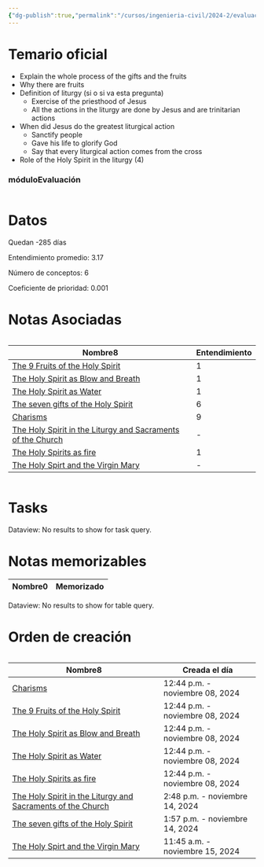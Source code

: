 ```yaml
---
{"dg-publish":true,"permalink":"/cursos/ingenieria-civil/2024-2/evaluaciones/holy-spirit/wt-2-ttf-229/","tags":["evaluación"]}
---
```


# Temario oficial
- Explain the whole process of the gifts and the fruits
- Why there are fruits
- Definition of liturgy (si o si va esta pregunta)
	- Exercise of the priesthood of Jesus
	- All the actions in the liturgy are done by Jesus and are trinitarian actions
- When did Jesus do the greatest liturgical action
	- Sanctify people
	- Gave his life to glorify God
	- Say that every liturgical action comes from the cross
- Role of the Holy Spirit in the liturgy (4)

<h3><span>móduloEvaluación</span></h3><p><span><div class="block-language-dataviewjs node-insert-event" style="overflow-x: auto;"><h1 dir="auto"><span>Datos</span></h1><p dir="auto"><span>Quedan -285 días</span></p><p dir="auto"><span>Entendimiento promedio: 3.17</span></p><p dir="auto"><span>Número de conceptos: 6</span></p><p dir="auto"><span>Coeficiente de prioridad: 0.001</span></p><h1 dir="auto"><span>Notas Asociadas</span></h1><div dir="auto" style="overflow-x: auto;"><table class="dataview table-view-table"><thead class="table-view-thead"><tr class="table-view-tr-header"><th class="table-view-th" dir="auto"><span>Nombre</span><span class="dataview small-text">8</span></th><th class="table-view-th" dir="auto"><span>Entendimiento</span></th></tr></thead><tbody class="table-view-tbody"><tr><td dir="auto"><span><a data-tooltip-position="top" aria-label="Cursos/Ingeniería Civil/2024-2/Holy Spirit/2 I believe in the Holy Spirit. Testimonies from Scripture and Tradition about God's Spirit in the History of Salvation/The 9 Fruits of the Holy Spirit.md" data-href="Cursos/Ingeniería Civil/2024-2/Holy Spirit/2 I believe in the Holy Spirit. Testimonies from Scripture and Tradition about God's Spirit in the History of Salvation/The 9 Fruits of the Holy Spirit.md" href="Cursos/Ingeniería Civil/2024-2/Holy Spirit/2 I believe in the Holy Spirit. Testimonies from Scripture and Tradition about God's Spirit in the History of Salvation/The 9 Fruits of the Holy Spirit.md" class="original-internal-link" target="_blank" rel="noopener nofollow" style="display: none;">The 9 Fruits of the Holy Spirit</a><a data-tooltip-position="top" aria-label="Cursos/Ingeniería Civil/2024-2/Holy Spirit/2 I believe in the Holy Spirit. Testimonies from Scripture and Tradition about God's Spirit in the History of Salvation/The 9 Fruits of the Holy Spirit.md" data-href="Cursos/Ingeniería Civil/2024-2/Holy Spirit/2 I believe in the Holy Spirit. Testimonies from Scripture and Tradition about God's Spirit in the History of Salvation/The 9 Fruits of the Holy Spirit.md" href="Cursos/Ingeniería Civil/2024-2/Holy Spirit/2 I believe in the Holy Spirit. Testimonies from Scripture and Tradition about God's Spirit in the History of Salvation/The 9 Fruits of the Holy Spirit.md" class="internal-link mathLink-internal-link" target="_blank" rel="noopener nofollow">The 9 Fruits of the Holy Spirit</a></span></td><td dir="auto"><span>1</span></td></tr><tr><td dir="auto"><span><a data-tooltip-position="top" aria-label="Cursos/Ingeniería Civil/2024-2/Holy Spirit/2 I believe in the Holy Spirit. Testimonies from Scripture and Tradition about God's Spirit in the History of Salvation/The Holy Spirit as Blow and Breath.md" data-href="Cursos/Ingeniería Civil/2024-2/Holy Spirit/2 I believe in the Holy Spirit. Testimonies from Scripture and Tradition about God's Spirit in the History of Salvation/The Holy Spirit as Blow and Breath.md" href="Cursos/Ingeniería Civil/2024-2/Holy Spirit/2 I believe in the Holy Spirit. Testimonies from Scripture and Tradition about God's Spirit in the History of Salvation/The Holy Spirit as Blow and Breath.md" class="original-internal-link" target="_blank" rel="noopener nofollow" style="display: none;">The Holy Spirit as Blow and Breath</a><a data-tooltip-position="top" aria-label="Cursos/Ingeniería Civil/2024-2/Holy Spirit/2 I believe in the Holy Spirit. Testimonies from Scripture and Tradition about God's Spirit in the History of Salvation/The Holy Spirit as Blow and Breath.md" data-href="Cursos/Ingeniería Civil/2024-2/Holy Spirit/2 I believe in the Holy Spirit. Testimonies from Scripture and Tradition about God's Spirit in the History of Salvation/The Holy Spirit as Blow and Breath.md" href="Cursos/Ingeniería Civil/2024-2/Holy Spirit/2 I believe in the Holy Spirit. Testimonies from Scripture and Tradition about God's Spirit in the History of Salvation/The Holy Spirit as Blow and Breath.md" class="internal-link mathLink-internal-link" target="_blank" rel="noopener nofollow">The Holy Spirit as Blow and Breath</a></span></td><td dir="auto"><span>1</span></td></tr><tr><td dir="auto"><span><a data-tooltip-position="top" aria-label="Cursos/Ingeniería Civil/2024-2/Holy Spirit/2 I believe in the Holy Spirit. Testimonies from Scripture and Tradition about God's Spirit in the History of Salvation/The Holy Spirit as Water.md" data-href="Cursos/Ingeniería Civil/2024-2/Holy Spirit/2 I believe in the Holy Spirit. Testimonies from Scripture and Tradition about God's Spirit in the History of Salvation/The Holy Spirit as Water.md" href="Cursos/Ingeniería Civil/2024-2/Holy Spirit/2 I believe in the Holy Spirit. Testimonies from Scripture and Tradition about God's Spirit in the History of Salvation/The Holy Spirit as Water.md" class="original-internal-link" target="_blank" rel="noopener nofollow" style="display: none;">The Holy Spirit as Water</a><a data-tooltip-position="top" aria-label="Cursos/Ingeniería Civil/2024-2/Holy Spirit/2 I believe in the Holy Spirit. Testimonies from Scripture and Tradition about God's Spirit in the History of Salvation/The Holy Spirit as Water.md" data-href="Cursos/Ingeniería Civil/2024-2/Holy Spirit/2 I believe in the Holy Spirit. Testimonies from Scripture and Tradition about God's Spirit in the History of Salvation/The Holy Spirit as Water.md" href="Cursos/Ingeniería Civil/2024-2/Holy Spirit/2 I believe in the Holy Spirit. Testimonies from Scripture and Tradition about God's Spirit in the History of Salvation/The Holy Spirit as Water.md" class="internal-link mathLink-internal-link" target="_blank" rel="noopener nofollow">The Holy Spirit as Water</a></span></td><td dir="auto"><span>1</span></td></tr><tr><td dir="auto"><span><a data-tooltip-position="top" aria-label="Cursos/Ingeniería Civil/2024-2/Holy Spirit/2 I believe in the Holy Spirit. Testimonies from Scripture and Tradition about God's Spirit in the History of Salvation/The seven gifts of the Holy Spirit.md" data-href="Cursos/Ingeniería Civil/2024-2/Holy Spirit/2 I believe in the Holy Spirit. Testimonies from Scripture and Tradition about God's Spirit in the History of Salvation/The seven gifts of the Holy Spirit.md" href="Cursos/Ingeniería Civil/2024-2/Holy Spirit/2 I believe in the Holy Spirit. Testimonies from Scripture and Tradition about God's Spirit in the History of Salvation/The seven gifts of the Holy Spirit.md" class="original-internal-link" target="_blank" rel="noopener nofollow" style="display: none;">The seven gifts of the Holy Spirit</a><a data-tooltip-position="top" aria-label="Cursos/Ingeniería Civil/2024-2/Holy Spirit/2 I believe in the Holy Spirit. Testimonies from Scripture and Tradition about God's Spirit in the History of Salvation/The seven gifts of the Holy Spirit.md" data-href="Cursos/Ingeniería Civil/2024-2/Holy Spirit/2 I believe in the Holy Spirit. Testimonies from Scripture and Tradition about God's Spirit in the History of Salvation/The seven gifts of the Holy Spirit.md" href="Cursos/Ingeniería Civil/2024-2/Holy Spirit/2 I believe in the Holy Spirit. Testimonies from Scripture and Tradition about God's Spirit in the History of Salvation/The seven gifts of the Holy Spirit.md" class="internal-link mathLink-internal-link" target="_blank" rel="noopener nofollow">The seven gifts of the Holy Spirit</a></span></td><td dir="auto"><span>6</span></td></tr><tr><td dir="auto"><span><a data-tooltip-position="top" aria-label="Cursos/Ingeniería Civil/2024-2/Holy Spirit/2 I believe in the Holy Spirit. Testimonies from Scripture and Tradition about God's Spirit in the History of Salvation/Charisms.md" data-href="Cursos/Ingeniería Civil/2024-2/Holy Spirit/2 I believe in the Holy Spirit. Testimonies from Scripture and Tradition about God's Spirit in the History of Salvation/Charisms.md" href="Cursos/Ingeniería Civil/2024-2/Holy Spirit/2 I believe in the Holy Spirit. Testimonies from Scripture and Tradition about God's Spirit in the History of Salvation/Charisms.md" class="original-internal-link" target="_blank" rel="noopener nofollow" style="display: none;">Charisms</a><a data-tooltip-position="top" aria-label="Cursos/Ingeniería Civil/2024-2/Holy Spirit/2 I believe in the Holy Spirit. Testimonies from Scripture and Tradition about God's Spirit in the History of Salvation/Charisms.md" data-href="Cursos/Ingeniería Civil/2024-2/Holy Spirit/2 I believe in the Holy Spirit. Testimonies from Scripture and Tradition about God's Spirit in the History of Salvation/Charisms.md" href="Cursos/Ingeniería Civil/2024-2/Holy Spirit/2 I believe in the Holy Spirit. Testimonies from Scripture and Tradition about God's Spirit in the History of Salvation/Charisms.md" class="internal-link mathLink-internal-link" target="_blank" rel="noopener nofollow">Charisms</a></span></td><td dir="auto"><span>9</span></td></tr><tr><td dir="auto"><span><a data-tooltip-position="top" aria-label="Cursos/Ingeniería Civil/2024-2/Holy Spirit/2 I believe in the Holy Spirit. Testimonies from Scripture and Tradition about God's Spirit in the History of Salvation/The Holy Spirit in the Liturgy and Sacraments of the Church.md" data-href="Cursos/Ingeniería Civil/2024-2/Holy Spirit/2 I believe in the Holy Spirit. Testimonies from Scripture and Tradition about God's Spirit in the History of Salvation/The Holy Spirit in the Liturgy and Sacraments of the Church.md" href="Cursos/Ingeniería Civil/2024-2/Holy Spirit/2 I believe in the Holy Spirit. Testimonies from Scripture and Tradition about God's Spirit in the History of Salvation/The Holy Spirit in the Liturgy and Sacraments of the Church.md" class="original-internal-link" target="_blank" rel="noopener nofollow" style="display: none;">The Holy Spirit in the Liturgy and Sacraments of the Church</a><a data-tooltip-position="top" aria-label="Cursos/Ingeniería Civil/2024-2/Holy Spirit/2 I believe in the Holy Spirit. Testimonies from Scripture and Tradition about God's Spirit in the History of Salvation/The Holy Spirit in the Liturgy and Sacraments of the Church.md" data-href="Cursos/Ingeniería Civil/2024-2/Holy Spirit/2 I believe in the Holy Spirit. Testimonies from Scripture and Tradition about God's Spirit in the History of Salvation/The Holy Spirit in the Liturgy and Sacraments of the Church.md" href="Cursos/Ingeniería Civil/2024-2/Holy Spirit/2 I believe in the Holy Spirit. Testimonies from Scripture and Tradition about God's Spirit in the History of Salvation/The Holy Spirit in the Liturgy and Sacraments of the Church.md" class="internal-link mathLink-internal-link" target="_blank" rel="noopener nofollow">The Holy Spirit in the Liturgy and Sacraments of the Church</a></span></td><td dir="auto"><span>-</span></td></tr><tr><td dir="auto"><span><a data-tooltip-position="top" aria-label="Cursos/Ingeniería Civil/2024-2/Holy Spirit/2 I believe in the Holy Spirit. Testimonies from Scripture and Tradition about God's Spirit in the History of Salvation/The Holy Spirits as fire.md" data-href="Cursos/Ingeniería Civil/2024-2/Holy Spirit/2 I believe in the Holy Spirit. Testimonies from Scripture and Tradition about God's Spirit in the History of Salvation/The Holy Spirits as fire.md" href="Cursos/Ingeniería Civil/2024-2/Holy Spirit/2 I believe in the Holy Spirit. Testimonies from Scripture and Tradition about God's Spirit in the History of Salvation/The Holy Spirits as fire.md" class="original-internal-link" target="_blank" rel="noopener nofollow" style="display: none;">The Holy Spirits as fire</a><a data-tooltip-position="top" aria-label="Cursos/Ingeniería Civil/2024-2/Holy Spirit/2 I believe in the Holy Spirit. Testimonies from Scripture and Tradition about God's Spirit in the History of Salvation/The Holy Spirits as fire.md" data-href="Cursos/Ingeniería Civil/2024-2/Holy Spirit/2 I believe in the Holy Spirit. Testimonies from Scripture and Tradition about God's Spirit in the History of Salvation/The Holy Spirits as fire.md" href="Cursos/Ingeniería Civil/2024-2/Holy Spirit/2 I believe in the Holy Spirit. Testimonies from Scripture and Tradition about God's Spirit in the History of Salvation/The Holy Spirits as fire.md" class="internal-link mathLink-internal-link" target="_blank" rel="noopener nofollow">The Holy Spirits as fire</a></span></td><td dir="auto"><span>1</span></td></tr><tr><td dir="auto"><span><a data-tooltip-position="top" aria-label="Cursos/Ingeniería Civil/2024-2/Holy Spirit/2 I believe in the Holy Spirit. Testimonies from Scripture and Tradition about God's Spirit in the History of Salvation/The Holy Spirt and the Virgin Mary.md" data-href="Cursos/Ingeniería Civil/2024-2/Holy Spirit/2 I believe in the Holy Spirit. Testimonies from Scripture and Tradition about God's Spirit in the History of Salvation/The Holy Spirt and the Virgin Mary.md" href="Cursos/Ingeniería Civil/2024-2/Holy Spirit/2 I believe in the Holy Spirit. Testimonies from Scripture and Tradition about God's Spirit in the History of Salvation/The Holy Spirt and the Virgin Mary.md" class="original-internal-link" target="_blank" rel="noopener nofollow" style="display: none;">The Holy Spirt and the Virgin Mary</a><a data-tooltip-position="top" aria-label="Cursos/Ingeniería Civil/2024-2/Holy Spirit/2 I believe in the Holy Spirit. Testimonies from Scripture and Tradition about God's Spirit in the History of Salvation/The Holy Spirt and the Virgin Mary.md" data-href="Cursos/Ingeniería Civil/2024-2/Holy Spirit/2 I believe in the Holy Spirit. Testimonies from Scripture and Tradition about God's Spirit in the History of Salvation/The Holy Spirt and the Virgin Mary.md" href="Cursos/Ingeniería Civil/2024-2/Holy Spirit/2 I believe in the Holy Spirit. Testimonies from Scripture and Tradition about God's Spirit in the History of Salvation/The Holy Spirt and the Virgin Mary.md" class="internal-link mathLink-internal-link" target="_blank" rel="noopener nofollow">The Holy Spirt and the Virgin Mary</a></span></td><td dir="auto"><span>-</span></td></tr></tbody></table></div><h1 dir="auto"><span>Tasks</span></h1><div><div class="dataview dataview-error-box"><p class="dataview dataview-error-message" dir="auto">Dataview: No results to show for task query.</p></div></div><h1 dir="auto"><span>Notas memorizables</span></h1><div><table class="dataview table-view-table"><thead class="table-view-thead"><tr class="table-view-tr-header"><th class="table-view-th"><span>Nombre</span><span class="dataview small-text">0</span></th><th class="table-view-th"><span>Memorizado</span></th></tr></thead><tbody class="table-view-tbody"></tbody></table><div class="dataview dataview-error-box"><p class="dataview dataview-error-message" dir="auto">Dataview: No results to show for table query.</p></div></div><h1 dir="auto"><span>Orden de creación</span></h1><div dir="auto" style="overflow-x: auto;"><table class="dataview table-view-table"><thead class="table-view-thead"><tr class="table-view-tr-header"><th class="table-view-th" dir="auto"><span>Nombre</span><span class="dataview small-text">8</span></th><th class="table-view-th" dir="auto"><span>Creada el día</span></th></tr></thead><tbody class="table-view-tbody"><tr><td dir="auto"><span><a data-tooltip-position="top" aria-label="Cursos/Ingeniería Civil/2024-2/Holy Spirit/2 I believe in the Holy Spirit. Testimonies from Scripture and Tradition about God's Spirit in the History of Salvation/Charisms.md" data-href="Cursos/Ingeniería Civil/2024-2/Holy Spirit/2 I believe in the Holy Spirit. Testimonies from Scripture and Tradition about God's Spirit in the History of Salvation/Charisms.md" href="Cursos/Ingeniería Civil/2024-2/Holy Spirit/2 I believe in the Holy Spirit. Testimonies from Scripture and Tradition about God's Spirit in the History of Salvation/Charisms.md" class="original-internal-link" target="_blank" rel="noopener nofollow" style="display: none;">Charisms</a><a data-tooltip-position="top" aria-label="Cursos/Ingeniería Civil/2024-2/Holy Spirit/2 I believe in the Holy Spirit. Testimonies from Scripture and Tradition about God's Spirit in the History of Salvation/Charisms.md" data-href="Cursos/Ingeniería Civil/2024-2/Holy Spirit/2 I believe in the Holy Spirit. Testimonies from Scripture and Tradition about God's Spirit in the History of Salvation/Charisms.md" href="Cursos/Ingeniería Civil/2024-2/Holy Spirit/2 I believe in the Holy Spirit. Testimonies from Scripture and Tradition about God's Spirit in the History of Salvation/Charisms.md" class="internal-link mathLink-internal-link" target="_blank" rel="noopener nofollow">Charisms</a></span></td><td dir="ltr">12:44 p.m. - noviembre 08, 2024</td></tr><tr><td dir="auto"><span><a data-tooltip-position="top" aria-label="Cursos/Ingeniería Civil/2024-2/Holy Spirit/2 I believe in the Holy Spirit. Testimonies from Scripture and Tradition about God's Spirit in the History of Salvation/The 9 Fruits of the Holy Spirit.md" data-href="Cursos/Ingeniería Civil/2024-2/Holy Spirit/2 I believe in the Holy Spirit. Testimonies from Scripture and Tradition about God's Spirit in the History of Salvation/The 9 Fruits of the Holy Spirit.md" href="Cursos/Ingeniería Civil/2024-2/Holy Spirit/2 I believe in the Holy Spirit. Testimonies from Scripture and Tradition about God's Spirit in the History of Salvation/The 9 Fruits of the Holy Spirit.md" class="original-internal-link" target="_blank" rel="noopener nofollow" style="display: none;">The 9 Fruits of the Holy Spirit</a><a data-tooltip-position="top" aria-label="Cursos/Ingeniería Civil/2024-2/Holy Spirit/2 I believe in the Holy Spirit. Testimonies from Scripture and Tradition about God's Spirit in the History of Salvation/The 9 Fruits of the Holy Spirit.md" data-href="Cursos/Ingeniería Civil/2024-2/Holy Spirit/2 I believe in the Holy Spirit. Testimonies from Scripture and Tradition about God's Spirit in the History of Salvation/The 9 Fruits of the Holy Spirit.md" href="Cursos/Ingeniería Civil/2024-2/Holy Spirit/2 I believe in the Holy Spirit. Testimonies from Scripture and Tradition about God's Spirit in the History of Salvation/The 9 Fruits of the Holy Spirit.md" class="internal-link mathLink-internal-link" target="_blank" rel="noopener nofollow">The 9 Fruits of the Holy Spirit</a></span></td><td dir="ltr">12:44 p.m. - noviembre 08, 2024</td></tr><tr><td dir="auto"><span><a data-tooltip-position="top" aria-label="Cursos/Ingeniería Civil/2024-2/Holy Spirit/2 I believe in the Holy Spirit. Testimonies from Scripture and Tradition about God's Spirit in the History of Salvation/The Holy Spirit as Blow and Breath.md" data-href="Cursos/Ingeniería Civil/2024-2/Holy Spirit/2 I believe in the Holy Spirit. Testimonies from Scripture and Tradition about God's Spirit in the History of Salvation/The Holy Spirit as Blow and Breath.md" href="Cursos/Ingeniería Civil/2024-2/Holy Spirit/2 I believe in the Holy Spirit. Testimonies from Scripture and Tradition about God's Spirit in the History of Salvation/The Holy Spirit as Blow and Breath.md" class="original-internal-link" target="_blank" rel="noopener nofollow" style="display: none;">The Holy Spirit as Blow and Breath</a><a data-tooltip-position="top" aria-label="Cursos/Ingeniería Civil/2024-2/Holy Spirit/2 I believe in the Holy Spirit. Testimonies from Scripture and Tradition about God's Spirit in the History of Salvation/The Holy Spirit as Blow and Breath.md" data-href="Cursos/Ingeniería Civil/2024-2/Holy Spirit/2 I believe in the Holy Spirit. Testimonies from Scripture and Tradition about God's Spirit in the History of Salvation/The Holy Spirit as Blow and Breath.md" href="Cursos/Ingeniería Civil/2024-2/Holy Spirit/2 I believe in the Holy Spirit. Testimonies from Scripture and Tradition about God's Spirit in the History of Salvation/The Holy Spirit as Blow and Breath.md" class="internal-link mathLink-internal-link" target="_blank" rel="noopener nofollow">The Holy Spirit as Blow and Breath</a></span></td><td dir="ltr">12:44 p.m. - noviembre 08, 2024</td></tr><tr><td dir="auto"><span><a data-tooltip-position="top" aria-label="Cursos/Ingeniería Civil/2024-2/Holy Spirit/2 I believe in the Holy Spirit. Testimonies from Scripture and Tradition about God's Spirit in the History of Salvation/The Holy Spirit as Water.md" data-href="Cursos/Ingeniería Civil/2024-2/Holy Spirit/2 I believe in the Holy Spirit. Testimonies from Scripture and Tradition about God's Spirit in the History of Salvation/The Holy Spirit as Water.md" href="Cursos/Ingeniería Civil/2024-2/Holy Spirit/2 I believe in the Holy Spirit. Testimonies from Scripture and Tradition about God's Spirit in the History of Salvation/The Holy Spirit as Water.md" class="original-internal-link" target="_blank" rel="noopener nofollow" style="display: none;">The Holy Spirit as Water</a><a data-tooltip-position="top" aria-label="Cursos/Ingeniería Civil/2024-2/Holy Spirit/2 I believe in the Holy Spirit. Testimonies from Scripture and Tradition about God's Spirit in the History of Salvation/The Holy Spirit as Water.md" data-href="Cursos/Ingeniería Civil/2024-2/Holy Spirit/2 I believe in the Holy Spirit. Testimonies from Scripture and Tradition about God's Spirit in the History of Salvation/The Holy Spirit as Water.md" href="Cursos/Ingeniería Civil/2024-2/Holy Spirit/2 I believe in the Holy Spirit. Testimonies from Scripture and Tradition about God's Spirit in the History of Salvation/The Holy Spirit as Water.md" class="internal-link mathLink-internal-link" target="_blank" rel="noopener nofollow">The Holy Spirit as Water</a></span></td><td dir="ltr">12:44 p.m. - noviembre 08, 2024</td></tr><tr><td dir="auto"><span><a data-tooltip-position="top" aria-label="Cursos/Ingeniería Civil/2024-2/Holy Spirit/2 I believe in the Holy Spirit. Testimonies from Scripture and Tradition about God's Spirit in the History of Salvation/The Holy Spirits as fire.md" data-href="Cursos/Ingeniería Civil/2024-2/Holy Spirit/2 I believe in the Holy Spirit. Testimonies from Scripture and Tradition about God's Spirit in the History of Salvation/The Holy Spirits as fire.md" href="Cursos/Ingeniería Civil/2024-2/Holy Spirit/2 I believe in the Holy Spirit. Testimonies from Scripture and Tradition about God's Spirit in the History of Salvation/The Holy Spirits as fire.md" class="original-internal-link" target="_blank" rel="noopener nofollow" style="display: none;">The Holy Spirits as fire</a><a data-tooltip-position="top" aria-label="Cursos/Ingeniería Civil/2024-2/Holy Spirit/2 I believe in the Holy Spirit. Testimonies from Scripture and Tradition about God's Spirit in the History of Salvation/The Holy Spirits as fire.md" data-href="Cursos/Ingeniería Civil/2024-2/Holy Spirit/2 I believe in the Holy Spirit. Testimonies from Scripture and Tradition about God's Spirit in the History of Salvation/The Holy Spirits as fire.md" href="Cursos/Ingeniería Civil/2024-2/Holy Spirit/2 I believe in the Holy Spirit. Testimonies from Scripture and Tradition about God's Spirit in the History of Salvation/The Holy Spirits as fire.md" class="internal-link mathLink-internal-link" target="_blank" rel="noopener nofollow">The Holy Spirits as fire</a></span></td><td dir="ltr">12:44 p.m. - noviembre 08, 2024</td></tr><tr><td dir="auto"><span><a data-tooltip-position="top" aria-label="Cursos/Ingeniería Civil/2024-2/Holy Spirit/2 I believe in the Holy Spirit. Testimonies from Scripture and Tradition about God's Spirit in the History of Salvation/The Holy Spirit in the Liturgy and Sacraments of the Church.md" data-href="Cursos/Ingeniería Civil/2024-2/Holy Spirit/2 I believe in the Holy Spirit. Testimonies from Scripture and Tradition about God's Spirit in the History of Salvation/The Holy Spirit in the Liturgy and Sacraments of the Church.md" href="Cursos/Ingeniería Civil/2024-2/Holy Spirit/2 I believe in the Holy Spirit. Testimonies from Scripture and Tradition about God's Spirit in the History of Salvation/The Holy Spirit in the Liturgy and Sacraments of the Church.md" class="original-internal-link" target="_blank" rel="noopener nofollow" style="display: none;">The Holy Spirit in the Liturgy and Sacraments of the Church</a><a data-tooltip-position="top" aria-label="Cursos/Ingeniería Civil/2024-2/Holy Spirit/2 I believe in the Holy Spirit. Testimonies from Scripture and Tradition about God's Spirit in the History of Salvation/The Holy Spirit in the Liturgy and Sacraments of the Church.md" data-href="Cursos/Ingeniería Civil/2024-2/Holy Spirit/2 I believe in the Holy Spirit. Testimonies from Scripture and Tradition about God's Spirit in the History of Salvation/The Holy Spirit in the Liturgy and Sacraments of the Church.md" href="Cursos/Ingeniería Civil/2024-2/Holy Spirit/2 I believe in the Holy Spirit. Testimonies from Scripture and Tradition about God's Spirit in the History of Salvation/The Holy Spirit in the Liturgy and Sacraments of the Church.md" class="internal-link mathLink-internal-link" target="_blank" rel="noopener nofollow">The Holy Spirit in the Liturgy and Sacraments of the Church</a></span></td><td dir="ltr">2:48 p.m. - noviembre 14, 2024</td></tr><tr><td dir="auto"><span><a data-tooltip-position="top" aria-label="Cursos/Ingeniería Civil/2024-2/Holy Spirit/2 I believe in the Holy Spirit. Testimonies from Scripture and Tradition about God's Spirit in the History of Salvation/The seven gifts of the Holy Spirit.md" data-href="Cursos/Ingeniería Civil/2024-2/Holy Spirit/2 I believe in the Holy Spirit. Testimonies from Scripture and Tradition about God's Spirit in the History of Salvation/The seven gifts of the Holy Spirit.md" href="Cursos/Ingeniería Civil/2024-2/Holy Spirit/2 I believe in the Holy Spirit. Testimonies from Scripture and Tradition about God's Spirit in the History of Salvation/The seven gifts of the Holy Spirit.md" class="original-internal-link" target="_blank" rel="noopener nofollow" style="display: none;">The seven gifts of the Holy Spirit</a><a data-tooltip-position="top" aria-label="Cursos/Ingeniería Civil/2024-2/Holy Spirit/2 I believe in the Holy Spirit. Testimonies from Scripture and Tradition about God's Spirit in the History of Salvation/The seven gifts of the Holy Spirit.md" data-href="Cursos/Ingeniería Civil/2024-2/Holy Spirit/2 I believe in the Holy Spirit. Testimonies from Scripture and Tradition about God's Spirit in the History of Salvation/The seven gifts of the Holy Spirit.md" href="Cursos/Ingeniería Civil/2024-2/Holy Spirit/2 I believe in the Holy Spirit. Testimonies from Scripture and Tradition about God's Spirit in the History of Salvation/The seven gifts of the Holy Spirit.md" class="internal-link mathLink-internal-link" target="_blank" rel="noopener nofollow">The seven gifts of the Holy Spirit</a></span></td><td dir="ltr">1:57 p.m. - noviembre 14, 2024</td></tr><tr><td dir="auto"><span><a data-tooltip-position="top" aria-label="Cursos/Ingeniería Civil/2024-2/Holy Spirit/2 I believe in the Holy Spirit. Testimonies from Scripture and Tradition about God's Spirit in the History of Salvation/The Holy Spirt and the Virgin Mary.md" data-href="Cursos/Ingeniería Civil/2024-2/Holy Spirit/2 I believe in the Holy Spirit. Testimonies from Scripture and Tradition about God's Spirit in the History of Salvation/The Holy Spirt and the Virgin Mary.md" href="Cursos/Ingeniería Civil/2024-2/Holy Spirit/2 I believe in the Holy Spirit. Testimonies from Scripture and Tradition about God's Spirit in the History of Salvation/The Holy Spirt and the Virgin Mary.md" class="original-internal-link" target="_blank" rel="noopener nofollow" style="display: none;">The Holy Spirt and the Virgin Mary</a><a data-tooltip-position="top" aria-label="Cursos/Ingeniería Civil/2024-2/Holy Spirit/2 I believe in the Holy Spirit. Testimonies from Scripture and Tradition about God's Spirit in the History of Salvation/The Holy Spirt and the Virgin Mary.md" data-href="Cursos/Ingeniería Civil/2024-2/Holy Spirit/2 I believe in the Holy Spirit. Testimonies from Scripture and Tradition about God's Spirit in the History of Salvation/The Holy Spirt and the Virgin Mary.md" href="Cursos/Ingeniería Civil/2024-2/Holy Spirit/2 I believe in the Holy Spirit. Testimonies from Scripture and Tradition about God's Spirit in the History of Salvation/The Holy Spirt and the Virgin Mary.md" class="internal-link mathLink-internal-link" target="_blank" rel="noopener nofollow">The Holy Spirt and the Virgin Mary</a></span></td><td dir="ltr">11:45 a.m. - noviembre 15, 2024</td></tr></tbody></table></div></div></span></p>
